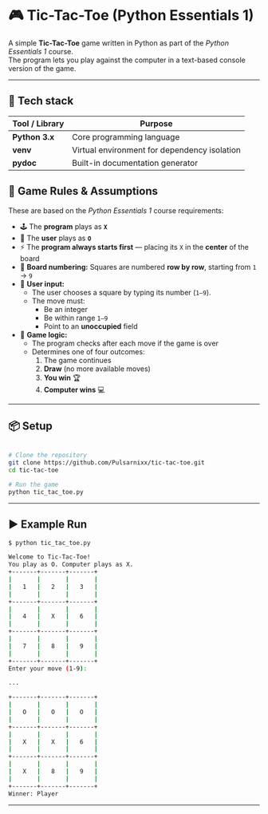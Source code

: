 # :video_game: Tic-Tac-Toe (Python Essentials 1)

A simple **Tic-Tac-Toe** game written in Python as part of the *Python Essentials 1* course.  
The program lets you play against the computer in a text-based console version of the game.

---

## :toolbox: Tech stack
| Tool / Library | Purpose |
|----------------|----------|
| **Python 3.x** | Core programming language |
| **venv** | Virtual environment for dependency isolation |
| **pydoc** | Built-in documentation generator |

## :jigsaw: Game Rules & Assumptions

These are based on the *Python Essentials 1* course requirements:

- :joystick: The **program** plays as **`X`**  
- :bust_in_silhouette: The **user** plays as **`O`**
- :zap: The **program always starts first** — placing its `X` in the **center** of the board
- :1234: **Board numbering:** Squares are numbered **row by row**, starting from `1` → `9`
- :speech_balloon: **User input:**  
  - The user chooses a square by typing its number (`1–9`).  
  - The move must:
    - Be an integer
    - Be within range `1–9`
    - Point to an **unoccupied** field
- :brain: **Game logic:**  
  - The program checks after each move if the game is over
  - Determines one of four outcomes:
    1. The game continues  
    2. **Draw** (no more available moves)  
    3. **You win** :trophy:  
    4. **Computer wins** :computer:

---

## :package: Setup

```bash

# Clone the repository
git clone https://github.com/Pulsarnixx/tic-tac-toe.git
cd tic-tac-toe

# Run the game
python tic_tac_toe.py

```

---

## :arrow_forward: Example Run

```bash
$ python tic_tac_toe.py

Welcome to Tic-Tac-Toe!
You play as O. Computer plays as X.
+-------+-------+-------+
|       |       |       |
|   1   |   2   |   3   |
|       |       |       |
+-------+-------+-------+
|       |       |       |
|   4   |   X   |   6   |
|       |       |       |
+-------+-------+-------+
|       |       |       |
|   7   |   8   |   9   |
|       |       |       |
+-------+-------+-------+
Enter your move (1-9):

...

+-------+-------+-------+
|       |       |       |
|   O   |   O   |   O   |
|       |       |       |
+-------+-------+-------+
|       |       |       |
|   X   |   X   |   6   |
|       |       |       |
+-------+-------+-------+
|       |       |       |
|   X   |   8   |   9   |
|       |       |       |
+-------+-------+-------+
Winner: Player
```

---